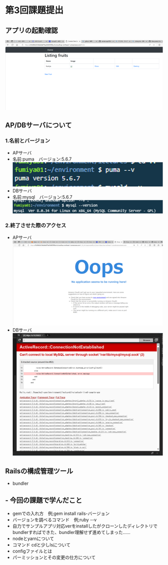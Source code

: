 # 第3回課題提出
## アプリの起動確認
![サンプルアプリ](image/03_app.png)

## AP/DBサーバについて
### 1.名前とバージョン
- APサーバ
- 名前:puma　バージョン:5.6.7
![サンプルアプリ](image/03_puma-v.png)
- DBサーバ
- 名前:mysql　バージョン:5.6.7
![サンプルアプリ](image/03_mysql-v.png)

### 2.終了させた際のアクセス
- APサーバ
![サンプルアプリ](image/03_APstop.png)
- DBサーバ
![サンプルアプリ](image/03_DBstop.png)

## Railsの構成管理ツール
- bundler

## - 今回の課題で学んだこと
- gemでの入れ方　例;gem install rails-バージョン
- バージョンを調べるコマンド　例;ruby --v
- 自力でサンプルアプリ対応verをinstallしたがクローンしたディレクトリでbundlerすればできた、bundler理解せず進めてしまった……
- nodeとyarnについて
- コマンド cdと少しlsについて
- configファイルとは
- パーミッションとその変更の仕方について
